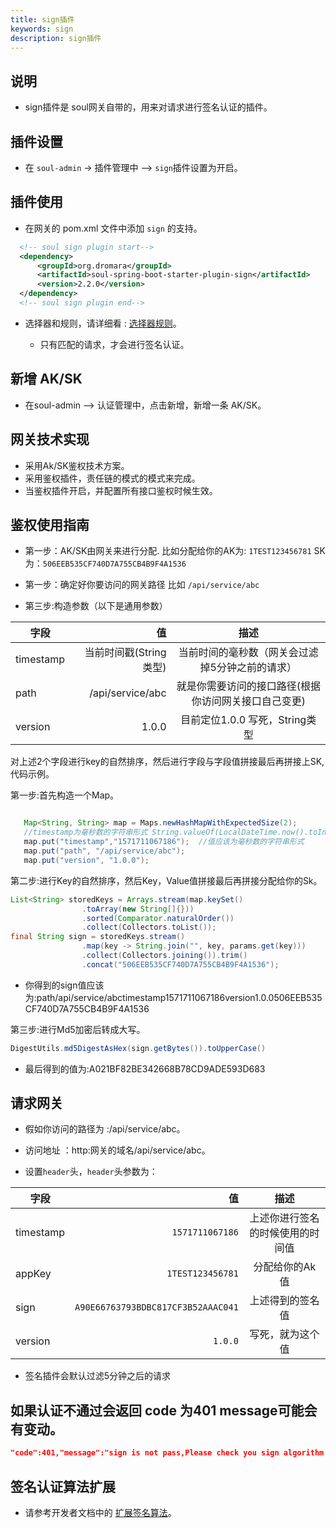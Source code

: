 ```yaml
---
title: sign插件
keywords: sign
description: sign插件
---
```


## 说明

* sign插件是 soul网关自带的，用来对请求进行签名认证的插件。


## 插件设置

* 在 `soul-admin` -> 插件管理中 --> `sign`插件设置为开启。

## 插件使用

* 在网关的 pom.xml 文件中添加 `sign` 的支持。

```xml
  <!-- soul sign plugin start-->
  <dependency>
      <groupId>org.dromara</groupId>
      <artifactId>soul-spring-boot-starter-plugin-sign</artifactId>
      <version>2.2.0</version>
  </dependency>
  <!-- soul sign plugin end-->
``` 

* 选择器和规则，请详细看 : [选择器规则](selector.md)。

  * 只有匹配的请求，才会进行签名认证。


## 新增 AK/SK

* 在soul-admin --> 认证管理中，点击新增，新增一条 AK/SK。


## 网关技术实现
 
 * 采用Ak/SK鉴权技术方案。
 * 采用鉴权插件，责任链的模式的模式来完成。
 * 当鉴权插件开启，并配置所有接口鉴权时候生效。
 
 
 ## 鉴权使用指南
 
 * 第一步：AK/SK由网关来进行分配. 比如分配给你的AK为: `1TEST123456781`  	SK为：`506EEB535CF740D7A755CB4B9F4A1536` 
 
 * 第一步：确定好你要访问的网关路径 比如 `/api/service/abc`
 
 * 第三步:构造参数（以下是通用参数）
 
| 字段        | 值    |  描述  |
| --------   | -----:  | :----: |
| timestamp  |  当前时间戳(String类型)   |  当前时间的毫秒数（网关会过滤掉5分钟之前的请求）    |
| path       | /api/service/abc  | 就是你需要访问的接口路径(根据你访问网关接口自己变更) |
| version       | 1.0.0  | 目前定位1.0.0 写死，String类型 |

 对上述2个字段进行key的自然排序，然后进行字段与字段值拼接最后再拼接上SK,代码示例。
 

第一步:首先构造一个Map。
```java

   Map<String, String> map = Maps.newHashMapWithExpectedSize(2);
   //timestamp为毫秒数的字符串形式 String.valueOf(LocalDateTime.now().toInstant(ZoneOffset.of("+8")).toEpochMilli()) 
   map.put("timestamp","1571711067186");  //值应该为毫秒数的字符串形式 
   map.put("path", "/api/service/abc");
   map.put("version", "1.0.0");
```

第二步:进行Key的自然排序，然后Key，Value值拼接最后再拼接分配给你的Sk。
```java
List<String> storedKeys = Arrays.stream(map.keySet()
                .toArray(new String[]{}))
                .sorted(Comparator.naturalOrder())
                .collect(Collectors.toList());
final String sign = storedKeys.stream()
                .map(key -> String.join("", key, params.get(key)))
                .collect(Collectors.joining()).trim()
                .concat("506EEB535CF740D7A755CB4B9F4A1536");
```
* 你得到的sign值应该为:path/api/service/abctimestamp1571711067186version1.0.0506EEB535CF740D7A755CB4B9F4A1536

第三步:进行Md5加密后转成大写。
```java
DigestUtils.md5DigestAsHex(sign.getBytes()).toUpperCase()
```

* 最后得到的值为:A021BF82BE342668B78CD9ADE593D683
 
## 请求网关

* 假如你访问的路径为 :/api/service/abc。

* 访问地址 ：http:网关的域名/api/service/abc。

* 设置`header`头，`header`头参数为：

| 字段        | 值    |  描述  |
| --------   | -----:  | :----: |
| timestamp  |   `1571711067186`  |  上述你进行签名的时候使用的时间值   |
| appKey     | `1TEST123456781`  | 分配给你的Ak值 |
| sign       | `A90E66763793BDBC817CF3B52AAAC041`  | 上述得到的签名值 |
| version       | `1.0.0`  | 写死，就为这个值 |

* 签名插件会默认过滤5分钟之后的请求

## 如果认证不通过会返回 code 为401 message可能会有变动。

```json
"code":401,"message":"sign is not pass,Please check you sign algorithm!","data":null}
```

## 签名认证算法扩展

* 请参考开发者文档中的 [扩展签名算法](dev-sign.md)。